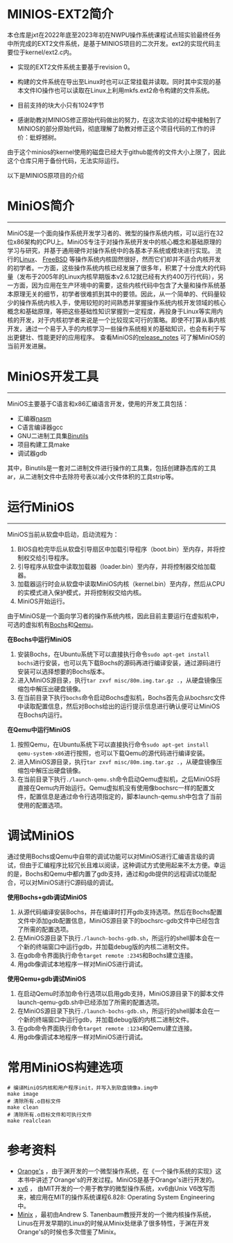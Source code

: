 #  MINIOS-EXT2简介

本仓库是jxt在2022年底至2023年初在NWPU操作系统课程试点班实验最终任务中所完成的EXT2文件系统，是基于MINIOS项目的二次开发。ext2的实现代码主要位于kernel/ext2.c内。

- 实现的EXT2文件系统主要基于revision 0。

- 构建的文件系统在导出至Linux时也可以正常挂载并读取。同时其中实现的基本文件IO操作也可以读取在Linux上利用mkfs.ext2命令构建的文件系统。

- 目前支持的块大小只有1024字节
- 感谢助教对MINIOS修正原始代码做出的努力，在这次实验的过程中接触到了MINIOS的部分原始代码，彻底理解了助教对修正这个项目代码的工作的评价：蚍蜉撼树。



由于这个minios的kernel使用的磁盘已经大于github能传的文件大小上限了，因此这个仓库只用于备份代码，无法实际运行。

以下是MINIOS原项目的介绍

# MiniOS简介

---
MiniOS是一个面向操作系统开发学习者的、微型的操作系统内核，可以运行在32位x86架构的CPU上。MiniOS专注于对操作系统开发中的核心概念和基础原理的学习与研究，并基于通用硬件对操作系统中的各基本子系统或模块进行实现。
流行的[Linux](https://github.com/torvalds/linux)、 [FreeBSD](https://github.com/freebsd/freebsd) 等操作系统内核固然很好，然而它们却并不适合内核开发的初学者。一方面，这些操作系统内核已经发展了很多年，积累了十分庞大的代码量（发布于2005年的Linux内核早期版本v2.6.12就已经有大约400万行代码），另一方面，因为应用在生产环境中的需要，这些内核代码中包含了大量和操作系统基本原理无关的细节，初学者很难抓到其中的要领。因此，从一个简单的、代码量较少的操作系统内核入手，使用较短的时间熟悉并掌握操作系统内核开发领域的核心概念和基础原理，等把这些基础性知识掌握到一定程度，再投身于Linux等实用内核的开发，对于内核初学者来说是一个比较现实可行的策略。即使不打算从事内核开发，通过一个易于入手的内核学习一些操作系统相关的基础知识，也会有利于写出更健壮、性能更好的应用程序。
查看MiniOS的[release_notes](https://github.com/doubleXnine/MiniOS/blob/master/release_notes.txt) 可了解MiniOS的当前开发进展。

# MiniOS开发工具
---
MiniOS主要基于C语言和x86汇编语言开发，使用的开发工具包括：

* 汇编器[nasm](https://www.nasm.us/)
* C语言编译器gcc
* GNU二进制工具集[Binutils](http://www.gnu.org/software/binutils/)
* 项目构建工具make
* 调试器gdb

其中，Binutils是一套对二进制文件进行操作的工具集，包括创建静态库的工具ar，从二进制文件中去除符号表以减小文件体积的工具strip等。

# 运行MiniOS
---
MiniOS当前从软盘中启动，启动流程为：
1. BIOS自检完毕后从软盘引导扇区中加载引导程序（boot.bin）至内存，并将控制权交给引导程序。
2. 引导程序从软盘中读取加载器（loader.bin）至内存，并将控制器交给加载器。
3. 加载器运行时会从软盘中读取MiniOS内核（kernel.bin）至内存，然后从CPU的实模式进入保护模式，并将控制权交给内核。
4. MiniOS开始运行。

由于MiniOS是一个面向学习者的操作系统内核，因此目前主要运行在虚拟机中，可选的虚拟机有[Bochs](http://bochs.sourceforge.net/)和[Qemu](https://www.qemu.org/)。

**在Bochs中运行MiniOS**
1. 安装Bochs，在Ubuntu系统下可以直接执行命令`sudo apt-get install bochs`进行安装，也可以先下载Bochs的源码再进行编译安装，通过源码进行安装可以选择想要的Bochs版本。
2. 进入MiniOS源目录，执行`tar zxvf misc/80m.img.tar.gz .`，从硬盘镜像压缩包中解压出硬盘镜像。
3. 在当前目录下执行`bochs`命令启动Bochs虚拟机，Bochs首先会从bochsrc文件中读取配置信息，然后对Bochs给出的运行提示信息进行确认便可让MiniOS在Bochs内运行。

**在Qemu中运行MiniOS**
1. 按照Qemu，在Ubuntu系统下可以直接执行命令`sudo apt-get install qemu-system-x86`进行按照，也可以下载Qemu的源代码进行编译安装。
2. 进入MiniOS源目录，执行`tar zxvf misc/80m.img.tar.gz .`，从硬盘镜像压缩包中解压出硬盘镜像。
3. 在当前目录下执行`./launch-qemu.sh`命令启动Qemu虚拟机，之后MiniOS将直接在Qemu内开始运行。Qemu虚拟机没有使用像bochsrc一样的配置文件，配置信息是通过命令行选项指定的，脚本launch-qemu.sh中包含了当前使用的配置选项。

# 调试MiniOS
通过使用Bochs或Qemu中自带的调试功能可以对MiniOS进行汇编语言级的调试，但由于汇编程序比较冗长且难以阅读，这种调试方式使用起来不太方便。幸运的是，Bochs和Qemu中都内置了gdb支持，通过和gdb提供的远程调试功能配合，可以对MiniOS进行C源码级的调试。

**使用Bochs+gdb调试MiniOS**
1. 从源代码编译安装Bochs，并在编译时打开gdb支持选项。然后在Bochs配置文件中添加gdb配置信息，MiniOS源目录下的bochsrc-gdb文件中已经包含了所需的配置选项。
2. 在MiniOS源目录下执行`./launch-bochs-gdb.sh`，所运行的shell脚本会在一个新的终端窗口中运行gdb，并加载debug版的内核二进制文件。
3. 在gdb命令界面执行命令`target remote :2345`和Bochs建立连接。
4. 用gdb像调试本地程序一样对MiniOS进行调试。

**使用Qemu+gdb调试MiniOS**
1. 在启动Qemu时添加命令行选项以启用gdb支持，MiniOS源目录下的脚本文件launch-qemu-gdb.sh中已经添加了所需的配置选项。
2. 在MiniOS源目录下执行`./launch-bochs-gdb.sh`，所运行的shell脚本会在一个新的终端窗口中运行gdb，并加载debug版的内核二进制文件。
3. 在gdb命令界面执行命令`target remote :1234`和Qemu建立连接。
4. 用gdb像调试本地程序一样对MiniOS进行调试。

# 常用MiniOS构建选项
```
# 编译MiniOS内核和用户程序init，并写入到软盘镜像a.img中
make image
# 清除所有.o目标文件
make clean
# 清除所有.o目标文件和可执行文件
make realclean
```

# 参考资料
* [Orange's](https://github.com/yyu/Oranges) ，由于渊开发的一个微型操作系统，在《一个操作系统的实现》这本书中讲述了Orange's的开发过程。MiniOS是基于Orange's进行开发的。
* [xv6](https://pdos.csail.mit.edu/6.828/2014/xv6.html) ， 由MIT开发的一个用于教学的微型操作系统，xv6由Unix V6改写而来，被应用在MIT的操作系统课程6.828: Operating System Engineering中。
* [Minix](http://www.minix3.org/) ，最初由Andrew S. Tanenbaum教授开发的一个微内核操作系统，Linus在开发早期的Linux的时候从Minix处继承了很多特性，于渊在开发Orange's的时候也多次借鉴了Minix。